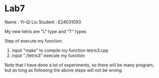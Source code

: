 # Lab7

Name : Yi-Qi Liu
Student : E24031093

My new tetris are "L" type and "T" types

Step of execute my function:
1. input "make" to compile my function tetris3.cpp
2. input "./tetris3" execute my function

Note that I have done a lot of experiments, so there will be many program, but as long as following the above steps will not be wrong.

